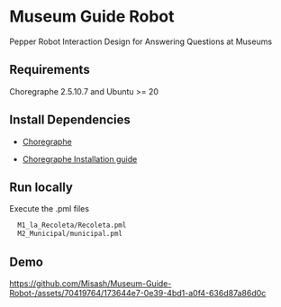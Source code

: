 
# Museum Guide Robot

Pepper Robot Interaction Design for Answering Questions at Museums

## Requirements

 Choregraphe 2.5.10.7 and Ubuntu >= 20 


## Install Dependencies

- [Choregraphe](https://www.aldebaran.com/en/support/pepper-naoqi-2-9/choregraphe-setup-2510-windows)

- [Choregraphe Installation guide](https://nlp.fi.muni.cz/trac/pepper/wiki/InstallationInstructions)

## Run locally 

Execute the .pml files
```sh
  M1_la_Recoleta/Recoleta.pml
  M2_Municipal/municipal.pml
```

## Demo 

https://github.com/Misash/Museum-Guide-Robot-/assets/70419764/173644e7-0e39-4bd1-a0f4-636d87a86d0c

